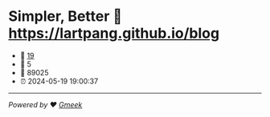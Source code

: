# Simpler, Better :link: https://lartpang.github.io/blog 
- :page_facing_up: [19](https://lartpang.github.io/blog/tag.html) 
- :speech_balloon: 5 
- :hibiscus: 89025 
- :alarm_clock: 2024-05-19 19:00:37 
---
*Powered by :heart: [Gmeek](https://github.com/Meekdai/Gmeek)*
